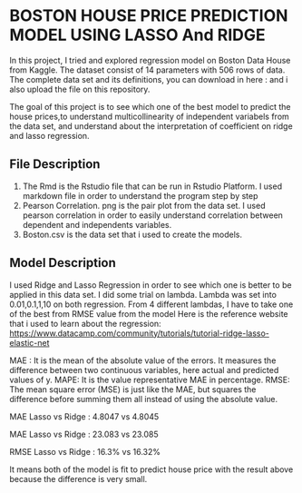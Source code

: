 # BOSTON HOUSE PRICE PREDICTION MODEL USING LASSO And RIDGE
In this project, I tried and explored regression model on Boston Data House from Kaggle. The dataset consist of 14 parameters with 506 rows of data.
The complete data set and its definitions, you can download in here :
and i also upload the file on this repository.

The goal of this project is to see which one of the best model to predict the house prices,to understand multicollinearity of independent variabels from the data set,
and understand about the interpretation of coefficient on ridge and lasso regression.

## File Description
1. The Rmd is the Rstudio file that can be run in Rstudio Platform. I used markdown file in order to understand the program step by step
2. Pearson Correlation. png is the pair plot from the data set. I used pearson correlation in order to easily understand correlation 
   between dependent and independents variables.
3. Boston.csv is the data set that i used to create the models.


## Model Description
I used Ridge and Lasso Regression in order to see which one is better to be applied in this data set. I did some trial on lambda.
Lambda was set into 0.01,0.1,1,10 on both regression. From 4 different lambdas, I have to take one of the best from RMSE value from the model
Here is the reference website that i used to learn about the regression:
https://www.datacamp.com/community/tutorials/tutorial-ridge-lasso-elastic-net

MAE : It is the mean of the absolute value of the errors. It measures the difference between two continuous variables, here actual and predicted values of y. 
MAPE: It is the value representative MAE in percentage. 
RMSE: The mean square error (MSE) is just like the MAE, but squares the difference before summing them all instead of using the absolute value. 

MAE Lasso vs Ridge :
4.8047 vs 4.8045

MAE Lasso vs Ridge :
23.083 vs 23.085

RMSE Lasso vs Ridge :
16.3% vs 16.32%

It means both of the model is fit to predict house price with the result above because the difference is very small.
